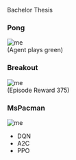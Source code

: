 Bachelor Thesis
### Pong
![me](https://github.com/CKeibel/Deep_Reinforcement_Learning/blob/BiggerDense/Deep%20Q-Network/Pong-v0.gif "Pong-v0")
<br>
(Agent plays green)
### Breakout
![me](https://github.com/CKeibel/Deep_Reinforcement_Learning/blob/BiggerDense/Deep%20Q-Network/Breakout-v0.gif)
<br>
(Episode Reward 375)
### MsPacman
![me](https://github.com/CKeibel/Deep_Reinforcement_Learning/blob/BiggerDense/Deep%20Q-Network/MsPacman-v0.gif "MsPacman-v0")

* DQN
* A2C
* PPO
